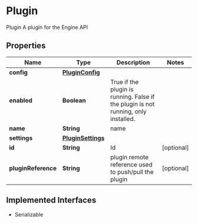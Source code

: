 

# Plugin

Plugin A plugin for the Engine API

## Properties

| Name | Type | Description | Notes |
|------------ | ------------- | ------------- | -------------|
|**config** | [**PluginConfig**](PluginConfig.md) |  |  |
|**enabled** | **Boolean** | True if the plugin is running. False if the plugin is not running, only installed. |  |
|**name** | **String** | name |  |
|**settings** | [**PluginSettings**](PluginSettings.md) |  |  |
|**id** | **String** | Id |  [optional] |
|**pluginReference** | **String** | plugin remote reference used to push/pull the plugin |  [optional] |


## Implemented Interfaces

* Serializable


